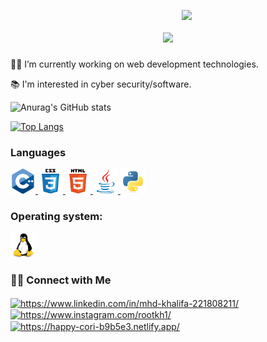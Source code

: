 <img align='right' src="https://media.giphy.com/media/M9gbBd9nbDrOTu1Mqx/giphy.gif" width="230"></a>


<h1 align="center">
  <a href="https://git.io/typing-svg">
    <img src="https://readme-typing-svg.herokuapp.com/?lines=Hello,+World!+👋;I'm+Muhammed+Khalifa....;Welcome+to+my+GitHub!&center=true&size=30">
  </a>
</h1>

 👨‍💻 I’m currently working on web development technologies.
 
 📚 I'm interested in cyber security/software.







![Anurag's GitHub stats](https://github-readme-stats.vercel.app/api?username=rootkh&show_icons=true&theme=algolia )

[![Top Langs](https://github-readme-stats.vercel.app/api/top-langs/?username=rootkh&layout=tokyonight)](https://github.com/anuraghazra/github-readme-stats)






<h3 align="left">Languages</h3>
<p align="left"> <a href="https://www.w3schools.com/cpp/" target="_blank" rel="noreferrer"> <img src="https://raw.githubusercontent.com/devicons/devicon/master/icons/cplusplus/cplusplus-original.svg" alt="cplusplus" width="40" height="40"/> </a> <a href="https://www.w3schools.com/css/" target="_blank" rel="noreferrer"> <img src="https://raw.githubusercontent.com/devicons/devicon/master/icons/css3/css3-original-wordmark.svg" alt="css3" width="40" height="40"/> </a> <a href="https://www.w3.org/html/" target="_blank" rel="noreferrer"> <img src="https://raw.githubusercontent.com/devicons/devicon/master/icons/html5/html5-original-wordmark.svg" alt="html5" width="40" height="40"/> </a> <a href="https://www.java.com" target="_blank" rel="noreferrer"> <img src="https://raw.githubusercontent.com/devicons/devicon/master/icons/java/java-original.svg" alt="java" width="40" height="40"/> </a> <a href="https://www.python.org" target="_blank" rel="noreferrer"> <img src="https://raw.githubusercontent.com/devicons/devicon/master/icons/python/python-original.svg" alt="python" width="40" height="40"/> </a> </p>


<h3 align="left">Operating system:</h3>
<p align="left"> <a href="https://www.linux.org/" target="_blank" rel="noreferrer"> <img src="https://raw.githubusercontent.com/devicons/devicon/master/icons/linux/linux-original.svg" alt="linux" width="40" height="40"/> </a> </p>





<h3 align="left">🤝🏻 Connect with Me</h3>
<p align="left">
<a href="https://linkedin.com/in/https://www.linkedin.com/in/mhd-khalifa-221808211/" target="blank"><img align="center" src="https://raw.githubusercontent.com/rahuldkjain/github-profile-readme-generator/master/src/images/icons/Social/linked-in-alt.svg" alt="https://www.linkedin.com/in/mhd-khalifa-221808211/" height="30" width="40" /></a>
<a href="https://instagram.com/https://www.instagram.com/rootkh1/" target="blank"><img align="center" src="https://raw.githubusercontent.com/rahuldkjain/github-profile-readme-generator/master/src/images/icons/Social/instagram.svg" alt="https://www.instagram.com/rootkh1/" height="30" width="40" /></a>
<a href="/https://happy-cori-b9b5e3.netlify.app/" target="blank"><img align="center" src="https://raw.githubusercontent.com/rahuldkjain/github-profile-readme-generator/master/src/images/icons/Social/rss.svg" alt="https://happy-cori-b9b5e3.netlify.app/" height="30" width="40" /></a>
</p>








 




